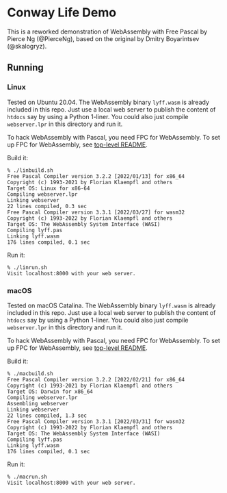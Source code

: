 # Conway Life Demo

This is a reworked demonstration of WebAssembly with Free Pascal by Pierce
Ng (@PierceNg), based on the original by Dmitry Boyarintsev (@skalogryz).

## Running

### Linux

Tested on Ubuntu 20.04. The WebAssembly binary ```lyff.wasm``` is already
included in this repo. Just use a local web server to publish the content
of ```htdocs``` say by using a Python 1-liner. You could also just compile
```webserver.lpr``` in this directory and run it.

To hack WebAssembly with Pascal, you need FPC for WebAssembly. To set up FPC for
WebAssembly, see [top-level README](/README.md).

Build it:

```
% ./linbuild.sh
Free Pascal Compiler version 3.2.2 [2022/01/13] for x86_64
Copyright (c) 1993-2021 by Florian Klaempfl and others
Target OS: Linux for x86-64
Compiling webserver.lpr
Linking webserver
22 lines compiled, 0.3 sec
Free Pascal Compiler version 3.3.1 [2022/03/27] for wasm32
Copyright (c) 1993-2022 by Florian Klaempfl and others
Target OS: The WebAssembly System Interface (WASI)
Compiling lyff.pas
Linking lyff.wasm
176 lines compiled, 0.1 sec
```

Run it:

```
% ./linrun.sh
Visit localhost:8000 with your web server.
```

### macOS

Tested on macOS Catalina. The WebAssembly binary ```lyff.wasm``` is already
included in this repo. Just use a local web server to publish the content
of ```htdocs``` say by using a Python 1-liner. You could also just compile
```webserver.lpr``` in this directory and run it.

To hack WebAssembly with Pascal, you need FPC for WebAssembly. To set up FPC for
WebAssembly, see [top-level README](/README.md).

Build it:

```
% ./macbuild.sh
Free Pascal Compiler version 3.2.2 [2022/02/21] for x86_64
Copyright (c) 1993-2021 by Florian Klaempfl and others
Target OS: Darwin for x86_64
Compiling webserver.lpr
Assembling webserver
Linking webserver
22 lines compiled, 1.3 sec
Free Pascal Compiler version 3.3.1 [2022/03/31] for wasm32
Copyright (c) 1993-2022 by Florian Klaempfl and others
Target OS: The WebAssembly System Interface (WASI)
Compiling lyff.pas
Linking lyff.wasm
176 lines compiled, 0.1 sec
```

Run it:

```
% ./macrun.sh
Visit localhost:8000 with your web server.
```

